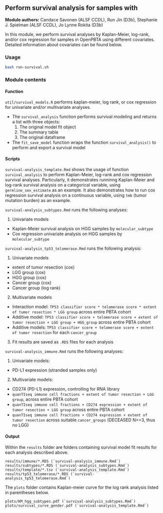 ## Perform survival analysis for samples with 

**Module authors:** Candace Savonen (ALSF CCDL), Run Jin (D3b), Stephanie J. Spielman (ALSF CCDL), Jo Lynne Rokita (D3b)

In this module, we perform survival analyses by Kaplan-Meier, log-rank, and/or cox regression for samples in OpenPBTA using different covariates. 
Detailed information about covariates can be found below.


### Usage
```sh
bash run-survival.sh
```

### Module contents

#### Function
`util/survival_models.R` performs kaplan-meier, log rank, or cox regression for univariate and/or multivariate analyses.
- The `survival_analysis` function performs survival modeling and returns a list with three objects:
    1. The original model fit object
    2. The summary table
    3. The original dataframe
- The `fit_save_model` function wraps the function `survival_analysis()` to perform and export a survival model


#### Scripts

`survival-analysis_template.Rmd` shows the usage of function `survival_analysis` to perform Kaplan-Meier, log-rank and cox regression survival analyses. 
Particularly, it demonstrates runninng Kaplan-Meier and log-rank survival analysis on a categorical variable, using `germline_sex_estimate` as an example.
It also demonstrates how to run cox regression survival analysis on a continuous variable, using `tmb` (tumor mutation burden) as an example.

`survival-analysis_subtypes.Rmd` runs the following analyses:
1. Univariate models
- Kaplan-Meier survival analysis on HGG samples by `molecular_subtype`
- Cox regression univariate analysis on HGG samples by `molecular_subtype`

`survival-analysis_tp53_telomerase.Rmd` runs the following analysis:
1. Univariate models 
- extent of tumor resection (cox)
- LGG group (cox)
- HGG group (cox)
- Cancer group (cox)
- Cancer group (log rank)

2. Multivariate models
- Interaction model: `TP53 classifier score * telomerase score * extent of tumor resection * LGG group` across entire PBTA cohort
- Additive model: `TP53 classifier score + telomerase score + extent of tumor resection + LGG group + HGG_group` across entire PBTA cohort
- Additive models: `TP53 classifier score + telomerase score + extent of tumor resection` for each `cancer_group`

3. Fit results are saved as `.RDS` files for each analysis

`survival-analysis_immune.Rmd` runs the following analyses:
1. Univariate models:
- PD-L1 expression (stranded samples only)

2. Multivariate models:
- CD274 (PD-L1) expression, controlling for RNA library
- `quanTIseq immune cell fractions + extent of tumor resection + LGG group`, across entire PBTA cohort
- `quanTIseq immune cell fractions + CD274 expression + extent of tumor resection + LGG group` across entire PBTA cohort
- `quanTIseq immune cell fractions + CD274 expression + extent of tumor resection` across suitable `cancer_groups` (DECEASED N>=3, thus no LGG)


#### Output

Within the `results` folder are folders containing survival model fit results for each analysis described above.
```
results/immune/*.RDS (`survival-analysis_immune.Rmd`)
results/subtypes/*.RDS (`survival-analysis_subtypes.Rmd`)
results/template/*.tsv (`survival-analysis_template.Rmd`)
results/tp53_telomerase/*.RDS (`survival-analysis_tp53_telomerase.Rmd`)
```

The `plots` folder contains Kaplan-meier curve for the log rank analysis listed in parentheses below.
```
plots/KM_hgg_subtypes.pdf (`survival-analysis_subtypes.Rmd`)
plots/survival_curve_gender.pdf (`survival-analysis_template.Rmd`)
```
